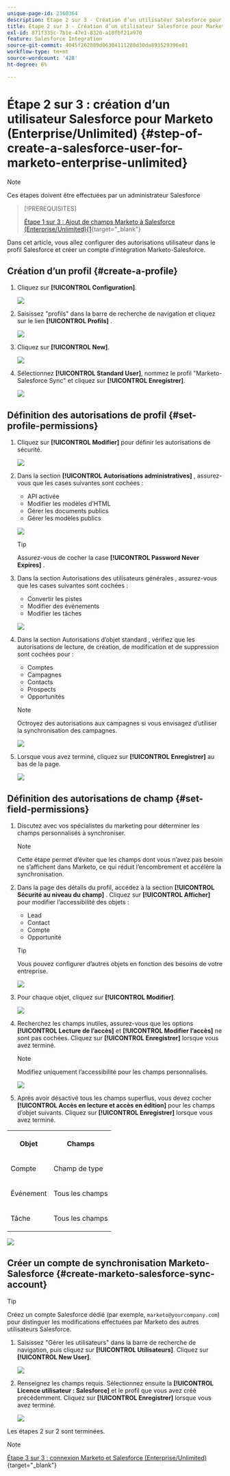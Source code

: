 ```yaml
---
unique-page-id: 2360364
description: Étape 2 sur 3 - Création d’un utilisateur Salesforce pour Marketo (Enterprise/Unlimited) - Documents Marketo - Documentation du produit
title: Étape 2 sur 3 - Création d’un utilisateur Salesforce pour Marketo (Enterprise/Unlimited)
exl-id: 871f335c-7b1e-47e1-8320-a18fbf21a970
feature: Salesforce Integration
source-git-commit: 4045f262889d06304111288d30da893529396e81
workflow-type: tm+mt
source-wordcount: '428'
ht-degree: 6%

---
```


# Étape 2 sur 3 : création d’un utilisateur Salesforce pour Marketo (Enterprise/Unlimited) {#step-of-create-a-salesforce-user-for-marketo-enterprise-unlimited}

>[!NOTE]
>
>Ces étapes doivent être effectuées par un administrateur Salesforce

>[!PREREQUISITES]
>
>[ Étape 1 sur 3 : Ajout de champs Marketo à Salesforce (Enterprise/Unlimited){1](/help/marketo/product-docs/crm-sync/salesforce-sync/setup/enterprise-unlimited-edition/step-1-of-3-add-marketo-fields-to-salesforce-enterprise-unlimited.md){target="_blank"}

Dans cet article, vous allez configurer des autorisations utilisateur dans le profil Salesforce et créer un compte d’intégration Marketo-Salesforce.

## Création d’un profil {#create-a-profile}

1. Cliquez sur **[!UICONTROL Configuration]**.

   ![](assets/image2015-6-11-16-3a15-3a27.png)

1. Saisissez &quot;profils&quot; dans la barre de recherche de navigation et cliquez sur le lien **[!UICONTROL Profils]** .

   ![](assets/sfdc-profiles-hands.png)

1. Cliquez sur **[!UICONTROL New]**.

   ![](assets/image2014-12-9-9-3a19-3a15.png)

1. Sélectionnez **[!UICONTROL Standard User]**, nommez le profil &quot;Marketo-Salesforce Sync&quot; et cliquez sur **[!UICONTROL Enregistrer]**.

   ![](assets/image2014-12-9-9-3a19-3a22.png)

## Définition des autorisations de profil {#set-profile-permissions}

1. Cliquez sur **[!UICONTROL Modifier]** pour définir les autorisations de sécurité.

   ![](assets/image2014-12-9-9-3a19-3a30.png)

1. Dans la section **[!UICONTROL Autorisations administratives]** , assurez-vous que les cases suivantes sont cochées :

   * API activée
   * Modifier les modèles d’HTML
   * Gérer les documents publics
   * Gérer les modèles publics

   ![](assets/image2014-12-9-9-3a19-3a38.png)

   >[!TIP]
   >
   >Assurez-vous de cocher la case **[!UICONTROL Password Never Expires]** .

1. Dans la section Autorisations des utilisateurs générales , assurez-vous que les cases suivantes sont cochées :

   * Convertir les pistes
   * Modifier des événements
   * Modifier les tâches

   ![](assets/image2014-12-9-9-3a19-3a47.png)

1. Dans la section Autorisations d’objet standard , vérifiez que les autorisations de lecture, de création, de modification et de suppression sont cochées pour :

   * Comptes
   * Campagnes
   * Contacts
   * Prospects
   * Opportunités

   >[!NOTE]
   >
   >Octroyez des autorisations aux campagnes si vous envisagez d’utiliser la synchronisation des campagnes.

   ![](assets/image2014-12-9-9-3a19-3a57.png)

1. Lorsque vous avez terminé, cliquez sur **[!UICONTROL Enregistrer]** au bas de la page.

   ![](assets/image2014-12-9-9-3a20-3a5.png)

## Définition des autorisations de champ {#set-field-permissions}

1. Discutez avec vos spécialistes du marketing pour déterminer les champs personnalisés à synchroniser.

   >[!NOTE]
   >
   >Cette étape permet d’éviter que les champs dont vous n’avez pas besoin ne s’affichent dans Marketo, ce qui réduit l’encombrement et accélère la synchronisation.

1. Dans la page des détails du profil, accédez à la section **[!UICONTROL Sécurité au niveau du champ]** . Cliquez sur **[!UICONTROL Afficher]** pour modifier l’accessibilité des objets :

   * Lead
   * Contact
   * Compte
   * Opportunité

   >[!TIP]
   >
   >Vous pouvez configurer d’autres objets en fonction des besoins de votre entreprise.

   ![](assets/image2014-12-9-9-3a20-3a14.png)

1. Pour chaque objet, cliquez sur **[!UICONTROL Modifier]**.

   ![](assets/sfdc-sync-field-edit1.png)

1. Recherchez les champs inutiles, assurez-vous que les options **[!UICONTROL Lecture de l’accès]** et **[!UICONTROL Modifier l’accès]** ne sont pas cochées. Cliquez sur **[!UICONTROL Enregistrer]** lorsque vous avez terminé.

   >[!NOTE]
   >
   >Modifiez uniquement l’accessibilité pour les champs personnalisés.

   ![](assets/sfdc-sync-field-edit2.png)

1. Après avoir désactivé tous les champs superflus, vous devez cocher **[!UICONTROL Accès en lecture et accès en édition]** pour les champs d’objet suivants. Cliquez sur **[!UICONTROL Enregistrer]** lorsque vous avez terminé.

<table> 
 <tbody> 
  <tr> 
   <th colspan="1" rowspan="1"><p>Objet</p></th> 
   <th colspan="1" rowspan="1"><p>Champs</p></th> 
  </tr> 
  <tr> 
   <td colspan="1" rowspan="1"><p>Compte</p></td> 
   <td colspan="1" rowspan="1"><p>Champ de type</p></td> 
  </tr> 
  <tr> 
   <td colspan="1" rowspan="1"><p>Événement</p></td> 
   <td colspan="1" rowspan="1"><p>Tous les champs</p></td> 
  </tr> 
  <tr> 
   <td colspan="1" rowspan="1"><p>Tâche</p></td> 
   <td colspan="1" rowspan="1"><p>Tous les champs</p></td> 
  </tr> 
 </tbody> 
</table>

![](assets/sfdc-check-the-boxes.png)

## Créer un compte de synchronisation Marketo-Salesforce {#create-marketo-salesforce-sync-account}

>[!TIP]
>
>Créez un compte Salesforce dédié (par exemple, `marketo@yourcompany.com`) pour distinguer les modifications effectuées par Marketo des autres utilisateurs Salesforce.

1. Saisissez &quot;Gérer les utilisateurs&quot; dans la barre de recherche de navigation, puis cliquez sur **[!UICONTROL Utilisateurs]**. Cliquez sur **[!UICONTROL New User]**.

   ![](assets/sfdc-new-users.png)

1. Renseignez les champs requis. Sélectionnez ensuite la **[!UICONTROL Licence utilisateur : Salesforce]** et le profil que vous avez créé précédemment. Cliquez sur **[!UICONTROL Enregistrer]** lorsque vous avez terminé.

   ![](assets/image2014-12-9-9-3a20-3a56.png)

Les étapes 2 sur 2 sont terminées.

>[!NOTE]
>
>[Étape 3 sur 3 : connexion Marketo et Salesforce (Enterprise/Unlimited)](/help/marketo/product-docs/crm-sync/salesforce-sync/setup/enterprise-unlimited-edition/step-3-of-3-connect-marketo-and-salesforce-enterprise-unlimited.md){target="_blank"}
